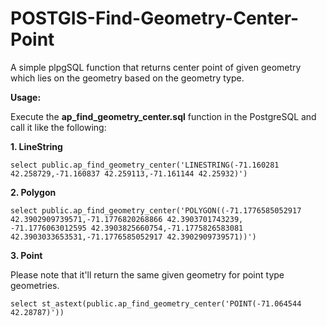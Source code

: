 # POSTGIS-Find-Geometry-Center-Point
A simple plpgSQL function that returns center point of given geometry which lies on the geometry based on the geometry type.


**Usage:**

Execute the **ap_find_geometry_center.sql** function in the PostgreSQL and call it like the following:

**1. LineString**
    
    select public.ap_find_geometry_center('LINESTRING(-71.160281 42.258729,-71.160837 42.259113,-71.161144 42.25932)')
    
**2. Polygon**

    select public.ap_find_geometry_center('POLYGON((-71.1776585052917 42.3902909739571,-71.1776820268866 42.3903701743239,
    -71.1776063012595 42.3903825660754,-71.1775826583081 42.3903033653531,-71.1776585052917 42.3902909739571))')
    
**3. Point**

Please note that it'll return the same given geometry for point type geometries.

    select st_astext(public.ap_find_geometry_center('POINT(-71.064544 42.28787)'))
